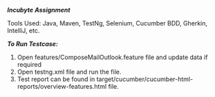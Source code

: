***Incubyte Assignment***

Tools Used: Java, Maven, TestNg, Selenium, Cucumber BDD, Gherkin, IntelliJ, etc.



***To Run Testcase:***
1. Open features/ComposeMailOutlook.feature file and update data if required
2. Open testng.xml file and run the file.
3. Test report can be found in target/cucumber/cucumber-html-reports/overview-features.html file.